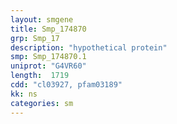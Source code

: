 ```yaml
---
layout: smgene
title: Smp_174870
grp: Smp_17
description: "hypothetical protein"
smp: Smp_174870.1
uniprot: "G4VR60"
length:  1719
cdd: "cl03927, pfam03189"
kk: ns
categories: sm
---
```


